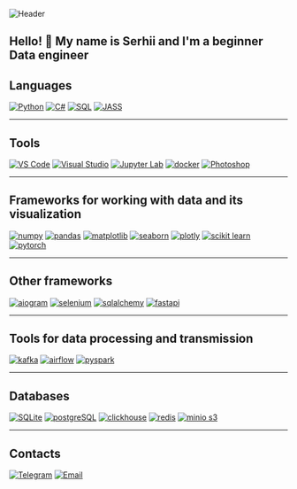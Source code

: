 ![Header](images/header.gif)

## Hello! 👋 My name is Serhii and I'm a beginner Data engineer

## Languages
[![Python](https://img.shields.io/badge/Python-3776AB?style=for-the-badge&logo=python&logoColor=white)](#)
[![C#](https://img.shields.io/badge/C%23-239120?style=for-the-badge&logo=c-sharp&logoColor=white)](#)
[![SQL](https://img.shields.io/badge/SQL-336791?style=for-the-badge&logo=postgresql&logoColor=white)](#)
[![JASS](https://img.shields.io/badge/JASS-1B2838?style=for-the-badge&logo=warcraft&logoColor=white)](#)

---

## Tools
[![VS Code](https://img.shields.io/badge/VS%20Code-007ACC?style=for-the-badge&logo=visualstudiocode&logoColor=white)](#)
[![Visual Studio](https://img.shields.io/badge/Visual%20Studio-5C2D91?style=for-the-badge&logo=visual-studio&logoColor=white)](#)
[![Jupyter Lab](https://img.shields.io/badge/Jupyter%20Lab-F37626?style=for-the-badge&logo=jupyter&logoColor=white)](#)
[![docker](https://img.shields.io/badge/docker-2496ED?style=for-the-badge&logo=docker&logoColor=white)](#)
[![Photoshop](https://img.shields.io/badge/Photoshop-31A8FF?style=for-the-badge&logo=photoshop&logoColor=white)](#)

---

## Frameworks for working with data and its visualization
[![numpy](https://img.shields.io/badge/numpy-013243?style=for-the-badge&logo=numpy&logoColor=white)](#)
[![pandas](https://img.shields.io/badge/pandas-150458?style=for-the-badge&logo=pandas&logoColor=white)](#)
[![matplotlib](https://img.shields.io/badge/matplotlib-11557C?style=for-the-badge&logo=matplotlib&logoColor=white)](#)
[![seaborn](https://img.shields.io/badge/seaborn-76B7B2?style=for-the-badge&logo=seaborn&logoColor=white)](#)
[![plotly](https://img.shields.io/badge/plotly-3F4F75?style=for-the-badge&logo=plotly&logoColor=white)](#)
[![scikit learn](https://img.shields.io/badge/scikit%20learn-F7931E?style=for-the-badge&logo=scikitlearn&logoColor=white)](#)
[![pytorch](https://img.shields.io/badge/pytorch-EE4C2C?style=for-the-badge&logo=pytorch&logoColor=white)](#)

---

## Other frameworks
[![aiogram](https://img.shields.io/badge/aiogram-229ED9?style=for-the-badge&logo=telegram&logoColor=white)](#)
[![selenium](https://img.shields.io/badge/selenium-43B02A?style=for-the-badge&logo=selenium&logoColor=white)](#)
[![sqlalchemy](https://img.shields.io/badge/sqlalchemy-CA504A?style=for-the-badge&logo=sqlalchemy&logoColor=white)](#)
[![fastapi](https://img.shields.io/badge/fastapi-009688?style=for-the-badge&logo=fastapi&logoColor=white)](#)

---

## Tools for data processing and transmission
[![kafka](https://img.shields.io/badge/kafka-231F20?style=for-the-badge&logo=apachekafka&logoColor=white)](#)
[![airflow](https://img.shields.io/badge/airflow-017CEE?style=for-the-badge&logo=apacheairflow&logoColor=white)](#)
[![pyspark](https://img.shields.io/badge/pyspark-E25A1C?style=for-the-badge&logo=apachespark&logoColor=white)](#)

---

## Databases
[![SQLite](https://img.shields.io/badge/sqlite-003B57?style=for-the-badge&logo=sqlite&logoColor=white)](#)
[![postgreSQL](https://img.shields.io/badge/postgresql-336791?style=for-the-badge&logo=postgresql&logoColor=white)](#)
[![clickhouse](https://img.shields.io/badge/clickhouse-FFDD00?style=for-the-badge&logo=clickhouse&logoColor=black)](#)
[![redis](https://img.shields.io/badge/redis-DC382D?style=for-the-badge&logo=redis&logoColor=white)](#)
[![minio s3](https://img.shields.io/badge/minio%20s3-CB1F2A?style=for-the-badge&logo=minio&logoColor=white)](#)

---

## Contacts
[![Telegram](https://img.shields.io/badge/Telegram-229ED9?style=for-the-badge&logo=telegram&logoColor=white)](https://t.me/seryu_snd)
[![Email](https://img.shields.io/badge/Email-D14836?style=for-the-badge&logo=gmail&logoColor=white)](mailto:serhiidolhopolovcoder@gmail.com)